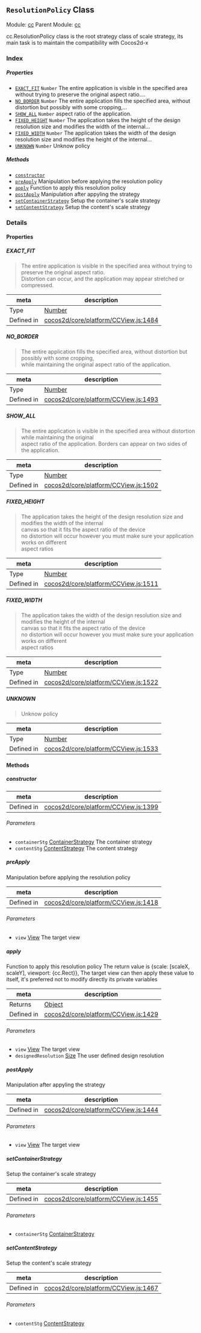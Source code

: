 ## `ResolutionPolicy` Class



Module: [cc](../modules/cc.md)
Parent Module: [cc](../modules/cc.md)


<p>cc.ResolutionPolicy class is the root strategy class of scale strategy,
its main task is to maintain the compatibility with Cocos2d-x</p>



### Index

##### Properties

  - [`EXACT_FIT`](#exactfit) `Number` The entire application is visible in the specified area without trying to preserve the original aspect ratio....
  - [`NO_BORDER`](#noborder) `Number` The entire application fills the specified area, without distortion but possibly with some cropping,...
  - [`SHOW_ALL`](#showall) `Number` aspect ratio of the application.
  - [`FIXED_HEIGHT`](#fixedheight) `Number` The application takes the height of the design resolution size and modifies the width of the internal...
  - [`FIXED_WIDTH`](#fixedwidth) `Number` The application takes the width of the design resolution size and modifies the height of the internal...
  - [`UNKNOWN`](#unknown) `Number` Unknow policy



##### Methods

  - [`constructor`](#constructor) 
  - [`preApply`](#preapply) Manipulation before applying the resolution policy
  - [`apply`](#apply) Function to apply this resolution policy
  - [`postApply`](#postapply) Manipulation after appyling the strategy
  - [`setContainerStrategy`](#setcontainerstrategy) Setup the container's scale strategy
  - [`setContentStrategy`](#setcontentstrategy) Setup the content's scale strategy



### Details


#### Properties


##### EXACT_FIT

> The entire application is visible in the specified area without trying to preserve the original aspect ratio.<br/>
Distortion can occur, and the application may appear stretched or compressed.

| meta | description |
|------|-------------|
| Type | <a href="https://developer.mozilla.org/en/JavaScript/Reference/Global_Objects/Number" class="crosslink external" target="_blank">Number</a> |
| Defined in | [cocos2d/core/platform/CCView.js:1484](https://github.com/cocos-creator/engine/blob/e361a2e93351aacda485d2038abd4eba2998a298/cocos2d/core/platform/CCView.js#L1484) |



##### NO_BORDER

> The entire application fills the specified area, without distortion but possibly with some cropping,<br/>
while maintaining the original aspect ratio of the application.

| meta | description |
|------|-------------|
| Type | <a href="https://developer.mozilla.org/en/JavaScript/Reference/Global_Objects/Number" class="crosslink external" target="_blank">Number</a> |
| Defined in | [cocos2d/core/platform/CCView.js:1493](https://github.com/cocos-creator/engine/blob/e361a2e93351aacda485d2038abd4eba2998a298/cocos2d/core/platform/CCView.js#L1493) |



##### SHOW_ALL

> The entire application is visible in the specified area without distortion while maintaining the original<br/>
aspect ratio of the application. Borders can appear on two sides of the application.

| meta | description |
|------|-------------|
| Type | <a href="https://developer.mozilla.org/en/JavaScript/Reference/Global_Objects/Number" class="crosslink external" target="_blank">Number</a> |
| Defined in | [cocos2d/core/platform/CCView.js:1502](https://github.com/cocos-creator/engine/blob/e361a2e93351aacda485d2038abd4eba2998a298/cocos2d/core/platform/CCView.js#L1502) |



##### FIXED_HEIGHT

> The application takes the height of the design resolution size and modifies the width of the internal<br/>
canvas so that it fits the aspect ratio of the device<br/>
no distortion will occur however you must make sure your application works on different<br/>
aspect ratios

| meta | description |
|------|-------------|
| Type | <a href="https://developer.mozilla.org/en/JavaScript/Reference/Global_Objects/Number" class="crosslink external" target="_blank">Number</a> |
| Defined in | [cocos2d/core/platform/CCView.js:1511](https://github.com/cocos-creator/engine/blob/e361a2e93351aacda485d2038abd4eba2998a298/cocos2d/core/platform/CCView.js#L1511) |



##### FIXED_WIDTH

> The application takes the width of the design resolution size and modifies the height of the internal<br/>
canvas so that it fits the aspect ratio of the device<br/>
no distortion will occur however you must make sure your application works on different<br/>
aspect ratios

| meta | description |
|------|-------------|
| Type | <a href="https://developer.mozilla.org/en/JavaScript/Reference/Global_Objects/Number" class="crosslink external" target="_blank">Number</a> |
| Defined in | [cocos2d/core/platform/CCView.js:1522](https://github.com/cocos-creator/engine/blob/e361a2e93351aacda485d2038abd4eba2998a298/cocos2d/core/platform/CCView.js#L1522) |



##### UNKNOWN

> Unknow policy

| meta | description |
|------|-------------|
| Type | <a href="https://developer.mozilla.org/en/JavaScript/Reference/Global_Objects/Number" class="crosslink external" target="_blank">Number</a> |
| Defined in | [cocos2d/core/platform/CCView.js:1533](https://github.com/cocos-creator/engine/blob/e361a2e93351aacda485d2038abd4eba2998a298/cocos2d/core/platform/CCView.js#L1533) |






<!-- Method Block -->
#### Methods


##### constructor



| meta | description |
|------|-------------|
| Defined in | [cocos2d/core/platform/CCView.js:1399](https://github.com/cocos-creator/engine/blob/e361a2e93351aacda485d2038abd4eba2998a298/cocos2d/core/platform/CCView.js#L1399) |

###### Parameters
- `containerStg` <a href="../classes/ContainerStrategy.html" class="crosslink">ContainerStrategy</a> The container strategy
- `contentStg` <a href="../classes/ContentStrategy.html" class="crosslink">ContentStrategy</a> The content strategy


##### preApply

Manipulation before applying the resolution policy

| meta | description |
|------|-------------|
| Defined in | [cocos2d/core/platform/CCView.js:1418](https://github.com/cocos-creator/engine/blob/e361a2e93351aacda485d2038abd4eba2998a298/cocos2d/core/platform/CCView.js#L1418) |

###### Parameters
- `view` <a href="../classes/View.html" class="crosslink">View</a> The target view


##### apply

Function to apply this resolution policy
The return value is {scale: [scaleX, scaleY], viewport: {cc.Rect}},
The target view can then apply these value to itself, it's preferred not to modify directly its private variables

| meta | description |
|------|-------------|
| Returns | <a href="https://developer.mozilla.org/en/JavaScript/Reference/Global_Objects/Object" class="crosslink external" target="_blank">Object</a> 
| Defined in | [cocos2d/core/platform/CCView.js:1429](https://github.com/cocos-creator/engine/blob/e361a2e93351aacda485d2038abd4eba2998a298/cocos2d/core/platform/CCView.js#L1429) |

###### Parameters
- `view` <a href="../classes/View.html" class="crosslink">View</a> The target view
- `designedResolution` <a href="../classes/Size.html" class="crosslink">Size</a> The user defined design resolution


##### postApply

Manipulation after appyling the strategy

| meta | description |
|------|-------------|
| Defined in | [cocos2d/core/platform/CCView.js:1444](https://github.com/cocos-creator/engine/blob/e361a2e93351aacda485d2038abd4eba2998a298/cocos2d/core/platform/CCView.js#L1444) |

###### Parameters
- `view` <a href="../classes/View.html" class="crosslink">View</a> The target view


##### setContainerStrategy

Setup the container's scale strategy

| meta | description |
|------|-------------|
| Defined in | [cocos2d/core/platform/CCView.js:1455](https://github.com/cocos-creator/engine/blob/e361a2e93351aacda485d2038abd4eba2998a298/cocos2d/core/platform/CCView.js#L1455) |

###### Parameters
- `containerStg` <a href="../classes/ContainerStrategy.html" class="crosslink">ContainerStrategy</a> 


##### setContentStrategy

Setup the content's scale strategy

| meta | description |
|------|-------------|
| Defined in | [cocos2d/core/platform/CCView.js:1467](https://github.com/cocos-creator/engine/blob/e361a2e93351aacda485d2038abd4eba2998a298/cocos2d/core/platform/CCView.js#L1467) |

###### Parameters
- `contentStg` <a href="../classes/ContentStrategy.html" class="crosslink">ContentStrategy</a> 



